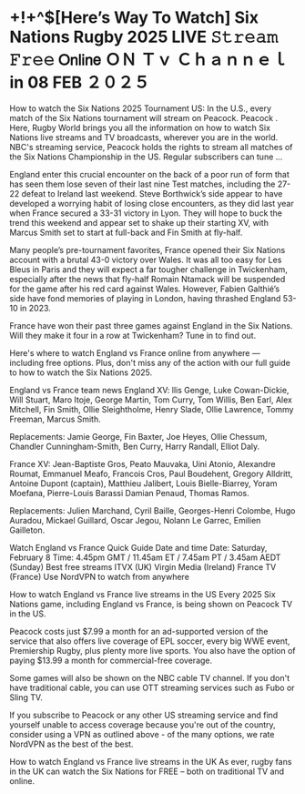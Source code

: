 # +!+^$[Here’s Way To Watch] Six Nations Rugby 2025 LIVE 𝚂𝚝𝚛𝚎𝚊𝚖 𝙵𝚛𝚎𝚎 𝖮𝗇𝗅𝗂𝗇𝖾 ＯＮ Ｔｖ Ｃｈａｎｎｅｌ in 08 FEB ２０２５

How to watch the Six Nations 2025 Tournament US: In the U.S., every match of the Six Nations tournament will stream on Peacock. Peacock . Here, Rugby World brings you all the information on how to watch Six Nations live streams and TV broadcasts, wherever you are in the world. NBC's streaming service, Peacock holds the rights to stream all matches of the Six Nations Championship in the US. Regular subscribers can tune ...

England enter this crucial encounter on the back of a poor run of form that has seen them lose seven of their last nine Test matches, including the 27-22 defeat to Ireland last weekend. Steve Borthwick’s side appear to have developed a worrying habit of losing close encounters, as they did last year when France secured a 33-31 victory in Lyon. They will hope to buck the trend this weekend and appear set to shake up their starting XV, with Marcus Smith set to start at full-back and Fin Smith at fly-half.

Many people’s pre-tournament favorites, France opened their Six Nations account with a brutal 43-0 victory over Wales. It was all too easy for Les Bleus in Paris and they will expect a far tougher challenge in Twickenham, especially after the news that fly-half Romain Ntamack will be suspended for the game after his red card against Wales. However, Fabien Galthié’s side have fond memories of playing in London, having thrashed England 53-10 in 2023.

France have won their past three games against England in the Six Nations. Will they make it four in a row at Twickenham? Tune in to find out.

Here's where to watch England vs France online from anywhere — including free options. Plus, don't miss any of the action with our full guide to how to watch the Six Nations 2025.

England vs France team news
England XV: llis Genge, Luke Cowan-Dickie, Will Stuart, Maro Itoje, George Martin, Tom Curry, Tom Willis, Ben Earl, Alex Mitchell, Fin Smith, Ollie Sleightholme, Henry Slade, Ollie Lawrence, Tommy Freeman, Marcus Smith.

Replacements: Jamie George, Fin Baxter, Joe Heyes, Ollie Chessum, Chandler Cunningham-Smith, Ben Curry, Harry Randall, Elliot Daly.

France XV: Jean-Baptiste Gros, Peato Mauvaka, Uini Atonio, Alexandre Roumat, Emmanuel Meafo, Francois Cros, Paul Boudehent, Gregory Alldritt, Antoine Dupont (captain), Matthieu Jalibert, Louis Bielle-Biarrey, Yoram Moefana, Pierre-Louis Barassi Damian Penaud, Thomas Ramos.

Replacements: Julien Marchand, Cyril Baille, Georges-Henri Colombe, Hugo Auradou, Mickael Guillard, Oscar Jegou, Nolann Le Garrec, Emilien Gailleton.

Watch England vs France Quick Guide
Date and time
Date: Saturday, February 8
Time: 4.45pm GMT / 11.45am ET / 7.45am PT / 3.45am AEDT (Sunday)
Best free streams
ITVX (UK)
Virgin Media (Ireland)
France TV (France)
Use NordVPN to watch from anywhere

How to watch England vs France live streams in the US
Every 2025 Six Nations game, including England vs France, is being shown on Peacock TV in the US.

Peacock costs just $7.99 a month for an ad-supported version of the service that also offers live coverage of EPL soccer, every big WWE event, Premiership Rugby, plus plenty more live sports. You also have the option of paying $13.99 a month for commercial-free coverage.

Some games will also be shown on the NBC cable TV channel. If you don't have traditional cable, you can use OTT streaming services such as Fubo or Sling TV.

If you subscribe to Peacock or any other US streaming service and find yourself unable to access coverage because you're out of the country, consider using a VPN as outlined above - of the many options, we rate NordVPN as the best of the best.

How to watch England vs France live streams in the UK
As ever, rugby fans in the UK can watch the Six Nations for FREE – both on traditional TV and online.
